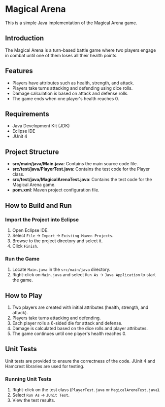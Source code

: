 # Magical Arena

This is a simple Java implementation of the Magical Arena game.

## Introduction

The Magical Arena is a turn-based battle game where two players engage in combat until one of them loses all their health points.

## Features

- Players have attributes such as health, strength, and attack.
- Players take turns attacking and defending using dice rolls.
- Damage calculation is based on attack and defense rolls.
- The game ends when one player's health reaches 0.

## Requirements

- Java Development Kit (JDK)
- Eclipse IDE
- JUnit 4

## Project Structure

- **src/main/java/Main.java**: Contains the main source code file.
- **src/test/java/PlayerTest.java**: Contains the test code for the Player class.
- **src/test/java/MagicalArenaTest.java**: Contains the test code for the Magical Arena game.
- **pom.xml**: Maven project configuration file.

## How to Build and Run

### Import the Project into Eclipse

1. Open Eclipse IDE.
2. Select `File` -> `Import` -> `Existing Maven Projects`.
3. Browse to the project directory and select it.
4. Click `Finish`.

### Run the Game

1. Locate `Main.java` in the `src/main/java` directory.
2. Right-click on `Main.java` and select `Run As` -> `Java Application` to start the game.

## How to Play

1. Two players are created with initial attributes (health, strength, and attack).
2. Players take turns attacking and defending.
3. Each player rolls a 6-sided die for attack and defense.
4. Damage is calculated based on the dice rolls and player attributes.
5. The game continues until one player's health reaches 0.

## Unit Tests

Unit tests are provided to ensure the correctness of the code. JUnit 4 and Hamcrest libraries are used for testing.

### Running Unit Tests

1. Right-click on the test class (`PlayerTest.java` or `MagicalArenaTest.java`).
2. Select `Run As` -> `JUnit Test`.
3. View the test results.
